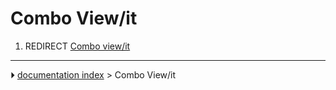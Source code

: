 # Combo View/it
1.  REDIRECT [Combo view/it](Combo_view/it.md)



---
⏵ [documentation index](../README.md) > Combo View/it
